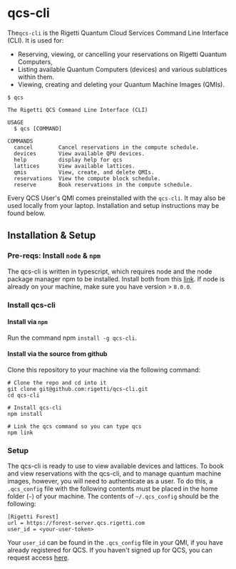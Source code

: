 # qcs-cli

The`qcs-cli` is the Rigetti Quantum Cloud Services Command Line Interface (CLI). It is used for:

- Reserving, viewing, or cancelling your reservations on Rigetti Quantum Computers,
- Listing available Quantum Computers (devices) and various sublattices within them.
- Viewing, creating and deleting your Quantum Machine Images (QMIs).

```
$ qcs

The Rigetti QCS Command Line Interface (CLI)

USAGE
  $ qcs [COMMAND]

COMMANDS
  cancel        Cancel reservations in the compute schedule.
  devices       View available QPU devices.
  help          display help for qcs
  lattices      View available lattices.
  qmis          View, create, and delete QMIs.
  reservations  View the compute block schedule.
  reserve       Book reservations in the compute schedule.
```

Every QCS User's QMI comes preinstalled with the `qcs-cli`. It may also be
used locally from your laptop. Installation and setup instructions may be found below.

## Installation & Setup

### Pre-reqs: Install `node` & `npm`

The qcs-cli is written in typescript, which requires node and the node package manager npm to be
installed. Install both from this [link](https://nodejs.org/en/). If node is already on your
machine, make sure you have version > `8.0.0`.

### Install qcs-cli

#### Install via `npm`

Run the command npm `install -g qcs-cli`.

#### Install via the source from github

Clone this repository to your machine via the following command:

```
# Clone the repo and cd into it
git clone git@github.com:rigetti/qcs-cli.git
cd qcs-cli

# Install qcs-cli
npm install

# Link the qcs command so you can type qcs
npm link
```

### Setup

The qcs-cli is ready to use to view available devices and lattices. To book and view reservations
with the qcs-cli, and to manage quantum machine images, however, you will need to authenticate as a
user. To do this, a `.qcs_config` file with the following contents must be placed in the home folder
(`~`) of your machine. The contents of `~/.qcs_config` should be the following:

```
[Rigetti Forest]
url = https://forest-server.qcs.rigetti.com
user_id = <your-user-token>
```

Your `user_id` can be found in the `.qcs_config` file in your QMI, if you have already registered
for QCS. If you haven't signed up for QCS, you can request access
[here](https://qcs.rigetti.com/request-access).
